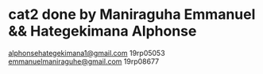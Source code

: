 # cat2 done by Maniraguha Emmanuel && Hategekimana Alphonse
alphonsehategekimana1@gmail.com  19rp05053
emmanuelmaniraguhe@gmail.com    19rp08677
